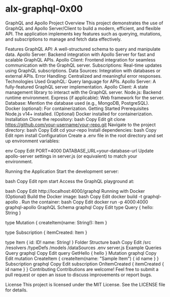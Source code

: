 # alx-graphql-0x00
GraphQL and Apollo Project
Overview
This project demonstrates the use of GraphQL and Apollo Server/Client to build a modern, efficient, and flexible API. The application implements key features such as querying, mutations, and subscriptions to manage and fetch data effectively.

Features
GraphQL API: A well-structured schema to query and manipulate data.
Apollo Server: Backend integration with Apollo Server for fast and scalable GraphQL APIs.
Apollo Client: Frontend integration for seamless communication with the GraphQL server.
Subscriptions: Real-time updates using GraphQL subscriptions.
Data Sources: Integration with databases or external APIs.
Error Handling: Centralized and meaningful error responses.
Technologies Used
GraphQL: Query language for APIs.
Apollo Server: A fully-featured GraphQL server implementation.
Apollo Client: A state management library to interact with the GraphQL server.
Node.js: Backend runtime environment.
Express (if applicable): Web framework for the server.
Database: Mention the database used (e.g., MongoDB, PostgreSQL).
Docker (optional): For containerization.
Getting Started
Prerequisites
Node.js v14+ installed.
(Optional) Docker installed for containerization.
Installation
Clone the repository:
bash
Copy
Edit
git clone https://github.com/your-username/your-repo.git
Navigate to the project directory:
bash
Copy
Edit
cd your-repo
Install dependencies:
bash
Copy
Edit
npm install
Configuration
Create a .env file in the root directory and set up environment variables:

env
Copy
Edit
PORT=4000
DATABASE_URL=your-database-url
Update apollo-server settings in server.js (or equivalent) to match your environment.

Running the Application
Start the development server:

bash
Copy
Edit
npm start
Access the GraphQL playground at:

bash
Copy
Edit
http://localhost:4000/graphql
Running with Docker (Optional)
Build the Docker image:
bash
Copy
Edit
docker build -t graphql-apollo .
Run the container:
bash
Copy
Edit
docker run -p 4000:4000 graphql-apollo
GraphQL Schema
graphql
Copy
Edit
type Query {
  hello: String
}

type Mutation {
  createItem(name: String!): Item
}

type Subscription {
  itemCreated: Item
}

type Item {
  id: ID!
  name: String!
}
Folder Structure
bash
Copy
Edit
/src
  /resolvers
  /typeDefs
  /models
  /dataSources
.env
server.js
Example Queries
Query
graphql
Copy
Edit
query GetHello {
  hello
}
Mutation
graphql
Copy
Edit
mutation CreateItem {
  createItem(name: "Sample Item") {
    id
    name
  }
}
Subscription
graphql
Copy
Edit
subscription OnItemCreated {
  itemCreated {
    id
    name
  }
}
Contributing
Contributions are welcome! Feel free to submit a pull request or open an issue to discuss improvements or report bugs.

License
This project is licensed under the MIT License. See the LICENSE file for details.